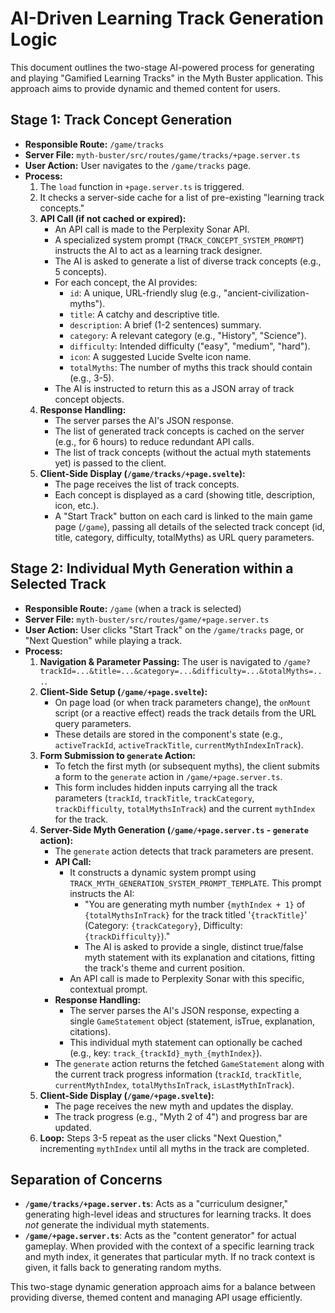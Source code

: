 # AI-Driven Learning Track Generation Logic

This document outlines the two-stage AI-powered process for generating and playing "Gamified Learning Tracks" in the Myth Buster application. This approach aims to provide dynamic and themed content for users.

## Stage 1: Track Concept Generation

*   **Responsible Route:** `/game/tracks`
*   **Server File:** `myth-buster/src/routes/game/tracks/+page.server.ts`
*   **User Action:** User navigates to the `/game/tracks` page.
*   **Process:**
    1.  The `load` function in `+page.server.ts` is triggered.
    2.  It checks a server-side cache for a list of pre-existing "learning track concepts."
    3.  **API Call (if not cached or expired):**
        *   An API call is made to the Perplexity Sonar API.
        *   A specialized system prompt (`TRACK_CONCEPT_SYSTEM_PROMPT`) instructs the AI to act as a learning track designer.
        *   The AI is asked to generate a list of diverse track concepts (e.g., 5 concepts).
        *   For each concept, the AI provides:
            *   `id`: A unique, URL-friendly slug (e.g., "ancient-civilization-myths").
            *   `title`: A catchy and descriptive title.
            *   `description`: A brief (1-2 sentences) summary.
            *   `category`: A relevant category (e.g., "History", "Science").
            *   `difficulty`: Intended difficulty ("easy", "medium", "hard").
            *   `icon`: A suggested Lucide Svelte icon name.
            *   `totalMyths`: The number of myths this track should contain (e.g., 3-5).
        *   The AI is instructed to return this as a JSON array of track concept objects.
    4.  **Response Handling:**
        *   The server parses the AI's JSON response.
        *   The list of generated track concepts is cached on the server (e.g., for 6 hours) to reduce redundant API calls.
        *   The list of track concepts (without the actual myth statements yet) is passed to the client.
    5.  **Client-Side Display (`/game/tracks/+page.svelte`):**
        *   The page receives the list of track concepts.
        *   Each concept is displayed as a card (showing title, description, icon, etc.).
        *   A "Start Track" button on each card is linked to the main game page (`/game`), passing all details of the selected track concept (id, title, category, difficulty, totalMyths) as URL query parameters.

## Stage 2: Individual Myth Generation within a Selected Track

*   **Responsible Route:** `/game` (when a track is selected)
*   **Server File:** `myth-buster/src/routes/game/+page.server.ts`
*   **User Action:** User clicks "Start Track" on the `/game/tracks` page, or "Next Question" while playing a track.
*   **Process:**
    1.  **Navigation & Parameter Passing:** The user is navigated to `/game?trackId=...&title=...&category=...&difficulty=...&totalMyths=...`.
    2.  **Client-Side Setup (`/game/+page.svelte`):**
        *   On page load (or when track parameters change), the `onMount` script (or a reactive effect) reads the track details from the URL query parameters.
        *   These details are stored in the component's state (e.g., `activeTrackId`, `activeTrackTitle`, `currentMythIndexInTrack`).
    3.  **Form Submission to `generate` Action:**
        *   To fetch the first myth (or subsequent myths), the client submits a form to the `generate` action in `/game/+page.server.ts`.
        *   This form includes hidden inputs carrying all the track parameters (`trackId`, `trackTitle`, `trackCategory`, `trackDifficulty`, `totalMythsInTrack`) and the current `mythIndex` for the track.
    4.  **Server-Side Myth Generation (`/game/+page.server.ts` - `generate` action):**
        *   The `generate` action detects that track parameters are present.
        *   **API Call:**
            *   It constructs a dynamic system prompt using `TRACK_MYTH_GENERATION_SYSTEM_PROMPT_TEMPLATE`. This prompt instructs the AI:
                *   "You are generating myth number `{mythIndex + 1}` of `{totalMythsInTrack}` for the track titled '`{trackTitle}`' (Category: `{trackCategory}`, Difficulty: `{trackDifficulty}`)."
                *   The AI is asked to provide a single, distinct true/false myth statement with its explanation and citations, fitting the track's theme and current position.
            *   An API call is made to Perplexity Sonar with this specific, contextual prompt.
        *   **Response Handling:**
            *   The server parses the AI's JSON response, expecting a single `GameStatement` object (statement, isTrue, explanation, citations).
            *   This individual myth statement can optionally be cached (e.g., key: `track_{trackId}_myth_{mythIndex}`).
        *   The `generate` action returns the fetched `GameStatement` along with the current track progress information (`trackId`, `trackTitle`, `currentMythIndex`, `totalMythsInTrack`, `isLastMythInTrack`).
    5.  **Client-Side Display (`/game/+page.svelte`):**
        *   The page receives the new myth and updates the display.
        *   The track progress (e.g., "Myth 2 of 4") and progress bar are updated.
    6.  **Loop:** Steps 3-5 repeat as the user clicks "Next Question," incrementing `mythIndex` until all myths in the track are completed.

## Separation of Concerns

*   **`/game/tracks/+page.server.ts`**: Acts as a "curriculum designer," generating high-level ideas and structures for learning tracks. It does *not* generate the individual myth statements.
*   **`/game/+page.server.ts`**: Acts as the "content generator" for actual gameplay. When provided with the context of a specific learning track and myth index, it generates that particular myth. If no track context is given, it falls back to generating random myths.

This two-stage dynamic generation approach aims for a balance between providing diverse, themed content and managing API usage efficiently.